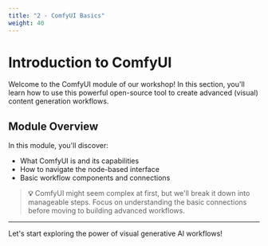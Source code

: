 ```yaml
---
title: "2 - ComfyUI Basics"
weight: 40
---
```


# Introduction to ComfyUI

Welcome to the ComfyUI module of our workshop! In this section, you'll learn how to use this powerful open-source tool to create advanced (visual) content generation workflows.

## Module Overview

In this module, you'll discover:
- What ComfyUI is and its capabilities
- How to navigate the node-based interface
- Basic workflow components and connections
  

> **💡**  ComfyUI might seem complex at first, but we'll break it down into manageable steps. Focus on understanding the basic connections before moving to building advanced workflows.

---  
Let's start exploring the power of visual generative AI workflows!
